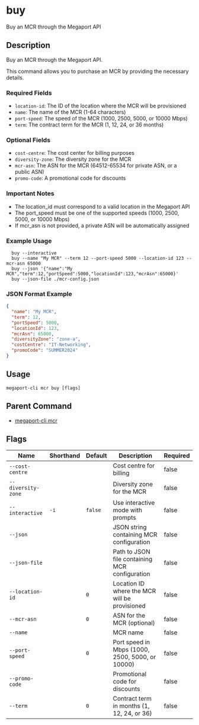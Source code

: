 # buy

Buy an MCR through the Megaport API

## Description

Buy an MCR through the Megaport API.

This command allows you to purchase an MCR by providing the necessary details.

### Required Fields
  - `location-id`: The ID of the location where the MCR will be provisioned
  - `name`: The name of the MCR (1-64 characters)
  - `port-speed`: The speed of the MCR (1000, 2500, 5000, or 10000 Mbps)
  - `term`: The contract term for the MCR (1, 12, 24, or 36 months)

### Optional Fields
  - `cost-centre`: The cost center for billing purposes
  - `diversity-zone`: The diversity zone for the MCR
  - `mcr-asn`: The ASN for the MCR (64512-65534 for private ASN, or a public ASN)
  - `promo-code`: A promotional code for discounts

### Important Notes
  - The location_id must correspond to a valid location in the Megaport API
  - The port_speed must be one of the supported speeds (1000, 2500, 5000, or 10000 Mbps)
  - If mcr_asn is not provided, a private ASN will be automatically assigned

### Example Usage

```
  buy --interactive
  buy --name "My MCR" --term 12 --port-speed 5000 --location-id 123 --mcr-asn 65000
  buy --json '{"name":"My MCR","term":12,"portSpeed":5000,"locationId":123,"mcrAsn":65000}'
  buy --json-file ./mcr-config.json
```
### JSON Format Example
```json
{
  "name": "My MCR",
  "term": 12,
  "portSpeed": 5000,
  "locationId": 123,
  "mcrAsn": 65000,
  "diversityZone": "zone-a",
  "costCentre": "IT-Networking",
  "promoCode": "SUMMER2024"
}

```


## Usage

```
megaport-cli mcr buy [flags]
```



## Parent Command

* [megaport-cli mcr](megaport-cli_mcr.md)




## Flags

| Name | Shorthand | Default | Description | Required |
|------|-----------|---------|-------------|----------|
| `--cost-centre` |  |  | Cost centre for billing | false |
| `--diversity-zone` |  |  | Diversity zone for the MCR | false |
| `--interactive` | `-i` | `false` | Use interactive mode with prompts | false |
| `--json` |  |  | JSON string containing MCR configuration | false |
| `--json-file` |  |  | Path to JSON file containing MCR configuration | false |
| `--location-id` |  | `0` | Location ID where the MCR will be provisioned | false |
| `--mcr-asn` |  | `0` | ASN for the MCR (optional) | false |
| `--name` |  |  | MCR name | false |
| `--port-speed` |  | `0` | Port speed in Mbps (1000, 2500, 5000, or 10000) | false |
| `--promo-code` |  |  | Promotional code for discounts | false |
| `--term` |  | `0` | Contract term in months (1, 12, 24, or 36) | false |



